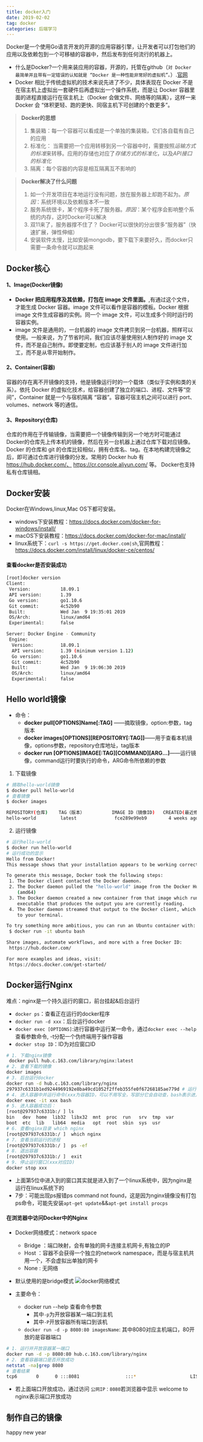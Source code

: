 ```yaml
---
title: docker入门
date: 2019-02-02
tag: docker
categories: 后端学习
---
```

Docker是一个使用Go语言开发的开源的应用容器引擎，让开发者可以打包他们的应用以及依赖包到一个可移植的容器中，然后发布到任何流行的机器上。
- 什么是Docker?一个用来装应用的容器，开源的，托管在github（`对 Docker 最简单并且带有一定错误的认知就是 “Docker 是一种性能非常好的虚拟机”。`）.[官网](https://www.docker.com/)
- Docker 相比于传统虚拟机的技术来说先进了不少，具体表现在 Docker 不是在宿主机上虚拟出一套硬件后再虚拟出一个操作系统，而是让 Docker 容器里面的进程直接运行在宿主机上（Docker 会做文件、网络等的隔离），这样一来 Docker 会 “体积更轻、跑的更快、同宿主机下可创建的个数更多”。

> **Docker的思想**
> 1. 集装箱：每一个容器可以看成是一个单独的集装箱，它们各自载有自己的应用
> 2. 标准化： 当需要把一个应用转移到另一个容器中时，需要按照*运输方式的标准*来转移。应用的存储也对应了*存储方式的标准化*，以及*API接口的标准化*
> 3. 隔离：每个容器的内容是相互隔离互不影响的

> **Docker解决了什么问题**
> 1. 如一个开发项目在本地运行没有问题，放在服务器上却跑不起为。*原因*：系统环境以及依赖版本不一致
> 2. 服务系统很卡，某个程序卡死了服务器。*原因*：某个程序会影响整个系统的内存，这时Docker可以解决
> 3. 双11来了，服务器撑不住了？ Docker可以很快的分出很多“服务器”（快速扩展，弹性伸缩）
> 4. 安装软件太慢，比如安装mongodb，要下载下来要好久，而docker只需要一条命令就可以跑起来
<!--more-->

## Docker核心
#### 1、Image(Docker镜像)
- **Docker 把应用程序及其依赖，打包在 image 文件里面。**,有通过这个文件，才能生成 Docker 容器。image 文件可以看作是容器的模板。Docker 根据 image 文件生成容器的实例。同一个 image 文件，可以生成多个同时运行的容器实例。
- image 文件是通用的，一台机器的 image 文件拷贝到另一台机器，照样可以使用。一般来说，为了节省时间，我们应该尽量使用别人制作好的 image 文件，而不是自己制作。即使要定制，也应该基于别人的 image 文件进行加工，而不是从零开始制作。
#### 2、Container(容器)
 容器的存在离不开镜像的支持，他是镜像运行时的一个载体（类似于实例和类的关系）。依托 Docker 的虚拟化技术，给容器创建了独立的端口、进程、文件等“空间”，Container 就是一个与宿机隔离 “容器”。容器可宿主机之间可以进行 port、volumes、network 等的通信。
#### 3、Repository(仓库)
仓库的作用在于传输镜像，当需要把一个镜像传输到另一个地方时可能通过Docker的仓库先上传本机的镜像，然后在另一台机器上通过仓库下载对应镜像。 Docker 的仓库和 git 的仓库比较相似，拥有仓库名、tag。在本地构建完镜像之后，即可通过仓库进行镜像的分发。常用的 Docker hub 有 https://hub.docker.com/、 https://cr.console.aliyun.com/ 等。 Docker也支持私有仓库镜相。

## Docker安装 
Docker在Windows,linux,Mac OS下都可安装。
- windows下安装教程：https://docs.docker.com/docker-for-windows/install/
- macOS下安装教程：https://docs.docker.com/docker-for-mac/install/
- linux系统下：`curl -s https://get.docker.com|sh`,官网教程：https://docs.docker.com/install/linux/docker-ce/centos/

#### 查看docker是否安装成功
```bash
[root]docker version
Client:
 Version:           18.09.1
 API version:       1.39
 Go version:        go1.10.6
 Git commit:        4c52b90
 Built:             Wed Jan  9 19:35:01 2019
 OS/Arch:           linux/amd64
 Experimental:      false

Server: Docker Engine - Community
 Engine:
  Version:          18.09.1
  API version:      1.39 (minimum version 1.12)
  Go version:       go1.10.6
  Git commit:       4c52b90
  Built:            Wed Jan  9 19:06:30 2019
  OS/Arch:          linux/amd64
  Experimental:     false
```

## Hello world镜像
- 命令：
    - **docker pull[OPTIONS]Name[:TAG]** ——摘取镜像，option:参数，tag版本
    - **docker images[OPTIONS][REPOSITORY[:TAG]]**——用于查看本机镜像，options参数，repository仓库地址，tag版本
    - **docker run [OPTIONS]IMAGE[:TAG][COMMAND][ARG...]**——运行镜像，command运行时要执行的命令，ARG命令所依赖的参数

1. 下载镜像
```bash
# 摘取hello-world镜像
$ docker pull hello-world
# 查看镜像
$ docker images

REPOSITORY(仓库)    TAG（版本）          IMAGE ID（镜像ID)   CREATED(最近修改)    SIZE（大小）
hello-world         latest              fce289e99eb9        4 weeks ago         1.84kB
```

2. 运行镜像
```bash
# 运行hello-world
$ docker run hello-world
# 运行成功的显示
Hello from Docker!
This message shows that your installation appears to be working correctly.

To generate this message, Docker took the following steps:
 1. The Docker client contacted the Docker daemon.
 2. The Docker daemon pulled the "hello-world" image from the Docker Hub.
    (amd64)
 3. The Docker daemon created a new container from that image which runs the
    executable that produces the output you are currently reading.
 4. The Docker daemon streamed that output to the Docker client, which sent it
    to your terminal.

To try something more ambitious, you can run an Ubuntu container with:
 $ docker run -it ubuntu bash

Share images, automate workflows, and more with a free Docker ID:
 https://hub.docker.com/

For more examples and ideas, visit:
 https://docs.docker.com/get-started/

```

## Docker运行Nginx
难点：nginx是一个持久运行的窗口，前台挂起&后台运行
- `docker ps`：查看正在运行的docker程序 
- `docker run -d xxx`：后台运行docker
- `docker exec [OPTIONS]`:进行容器中运行某一命令，通过`docker exec --help`查看参数命令, -t分配一个伪终端用于操作容器
- `docker stop ID`：ID为对应窗口ID


```bash
# 1. 下载nginx镜像
 docker pull hub.c.163.com/library/nginx:latest
# 2. 查看下载的镜像
docker images
# 3. 后台运行docker
docker run -d hub.c.163.com/library/nginx
297937c6331b1ed9244969192e8ba49cd1052f2ffeb355fe0f67268185ae779d # 运行成功后的程序ID
# 4. 进入容器中并运行命令(xxx为容器ID，可以不用写全，写部分它会自动查，bash表示进入命令操作窗口)
docker exec -it xxx bash
# 5. 进入容器成功后：
[root@297937c6331b:/ ] ls
bin   dev  home  lib32	libx32	mnt  proc  run	 srv  tmp  var
boot  etc  lib	 lib64	media	opt  root  sbin  sys  usr
# 6. 查看nginx目录 which nginx
[root@297937c6331b:/ ]  which nginx
# 7. 查看当前运行的进程
[root@297937c6331b:/ ]  ps -ef
# 8. 退出容器
[root@297937c6331b:/ ]  exit
# 9. 停止运行窗口(xxx对应ID)
docker stop xxx

```
- 上面第5位中进入到的窗口其实就是进入到了一个linux系统中，因为nginx是运行在linux系统下的
- 7步：可能出现ps报错ps command not found，这是因为nginx镜像没有打包ps命令，可能先安装`apt-get update`&&`apt-get install procps`

#### 在浏览器中访问Docker中的Nginx
- Docker网络模式：network space
    - Bridge    ：端口映射，会有单独的网卡连接主机网卡,有独立的IP
    - Host  ：容器不会获得一个独立的network namespace，而是与宿主机共用一个，不会虚拟出单独的网卡
    - None  : 无网络
- 默认使用的是bridge模式
![docker网络模式](https://img-blog.csdn.net/20180605082731554?watermark/2/text/aHR0cHM6Ly9ibG9nLmNzZG4ubmV0L3NpbmF0XzM1OTMwMjU5/font/5a6L5L2T/fontsize/400/fill/I0JBQkFCMA==/dissolve/70)

- 主要命令：
    - docker run --help 查看命令参数
        - 其中`-p`为开放容器某一端口到主机
        - 其中`-P`开放容器所有端口到该机
    - `docker run -d -p 8080:80 imagesName`:    其中8080对应主机端口，80开放的是容器端口

```bash
# 1. 运行并开放容器某一端口
docker run -d -p 8080:80 hub.c.163.com/library/nginx
# 2. 查看容器端口是否开放成功
netstat -na|grep 8080
# 查看结果
tcp6       0      0 :::8081                 :::*                    LISTEN  
```
- 若上面端口开放成功，通过访问 `公网IP：8080`若浏览器中显示 welcome to nginx表示端口开放成功

## 制作自己的镜像

happy new year